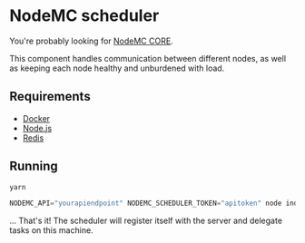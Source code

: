 # NodeMC scheduler

You're probably looking for [NodeMC CORE](https://github.com/NodeMC/CORE).

This component handles communication between different nodes, as well as keeping
each node healthy and unburdened with load.

## Requirements

  * [Docker](https://docker.com)
  * [Node.js](https://nodejs.org)
  * [Redis](https://redis.io)

## Running

```js
yarn

NODEMC_API="yourapiendpoint" NODEMC_SCHEDULER_TOKEN="apitoken" node index.js
```

... That's it! The scheduler will register itself with the server and delegate
tasks on this machine.
